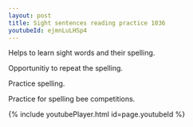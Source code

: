 ```yaml
---
layout: post
title: Sight sentences reading practice 1036
youtubeId: ejmnLuLHSp4
---
```

 
 
Helps to learn sight words and their spelling.

Opportunitiy to repeat the spelling. 

Practice spelling. 
 
Practice for spelling bee competitions. 
 
{% include youtubePlayer.html id=page.youtubeId %}
 
 
